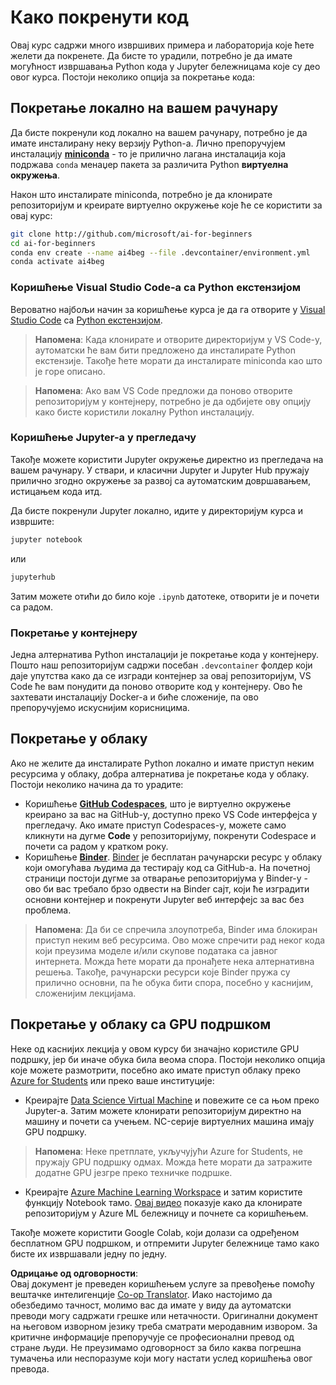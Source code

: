 <!--
CO_OP_TRANSLATOR_METADATA:
{
  "original_hash": "7df19702b8d2d3f7c4238c51bec2c8fc",
  "translation_date": "2025-08-26T00:36:40+00:00",
  "source_file": "lessons/0-course-setup/how-to-run.md",
  "language_code": "sr"
}
-->
# Како покренути код

Овај курс садржи много извршивих примера и лабораторија које ћете желети да покренете. Да бисте то урадили, потребно је да имате могућност извршавања Python кода у Jupyter бележницама које су део овог курса. Постоји неколико опција за покретање кода:

## Покретање локално на вашем рачунару

Да бисте покренули код локално на вашем рачунару, потребно је да имате инсталирану неку верзију Python-а. Лично препоручујем инсталацију **[miniconda](https://conda.io/en/latest/miniconda.html)** - то је прилично лагана инсталација која подржава `conda` менаџер пакета за различита Python **виртуелна окружења**.

Након што инсталирате miniconda, потребно је да клонирате репозиторијум и креирате виртуелно окружење које ће се користити за овај курс:

```bash
git clone http://github.com/microsoft/ai-for-beginners
cd ai-for-beginners
conda env create --name ai4beg --file .devcontainer/environment.yml
conda activate ai4beg
```

### Коришћење Visual Studio Code-а са Python екстензијом

Вероватно најбољи начин за коришћење курса је да га отворите у [Visual Studio Code](http://code.visualstudio.com/?WT.mc_id=academic-77998-cacaste) са [Python екстензијом](https://marketplace.visualstudio.com/items?itemName=ms-python.python&WT.mc_id=academic-77998-cacaste).

> **Напомена**: Када клонирате и отворите директоријум у VS Code-у, аутоматски ће вам бити предложено да инсталирате Python екстензије. Такође ћете морати да инсталирате miniconda као што је горе описано.

> **Напомена**: Ако вам VS Code предложи да поново отворите репозиторијум у контејнеру, потребно је да одбијете ову опцију како бисте користили локалну Python инсталацију.

### Коришћење Jupyter-а у прегледачу

Такође можете користити Jupyter окружење директно из прегледача на вашем рачунару. У ствари, и класични Jupyter и Jupyter Hub пружају прилично згодно окружење за развој са аутоматским довршавањем, истицањем кода итд.

Да бисте покренули Jupyter локално, идите у директоријум курса и извршите:

```bash
jupyter notebook
```
или
```bash
jupyterhub
```
Затим можете отићи до било које `.ipynb` датотеке, отворити је и почети са радом.

### Покретање у контејнеру

Једна алтернатива Python инсталацији је покретање кода у контејнеру. Пошто наш репозиторијум садржи посебан `.devcontainer` фолдер који даје упутства како да се изгради контејнер за овај репозиторијум, VS Code ће вам понудити да поново отворите код у контејнеру. Ово ће захтевати инсталацију Docker-а и биће сложеније, па ово препоручујемо искуснијим корисницима.

## Покретање у облаку

Ако не желите да инсталирате Python локално и имате приступ неким ресурсима у облаку, добра алтернатива је покретање кода у облаку. Постоји неколико начина да то урадите:

* Коришћење **[GitHub Codespaces](https://github.com/features/codespaces)**, што је виртуелно окружење креирано за вас на GitHub-у, доступно преко VS Code интерфејса у прегледачу. Ако имате приступ Codespaces-у, можете само кликнути на дугме **Code** у репозиторијуму, покренути Codespace и почети са радом у кратком року.
* Коришћење **[Binder](https://mybinder.org/v2/gh/microsoft/ai-for-beginners/HEAD)**. [Binder](https://mybinder.org) је бесплатан рачунарски ресурс у облаку који омогућава људима да тестирају код са GitHub-а. На почетној страници постоји дугме за отварање репозиторијума у Binder-у - ово би вас требало брзо одвести на Binder сајт, који ће изградити основни контејнер и покренути Jupyter веб интерфејс за вас без проблема.

> **Напомена**: Да би се спречила злоупотреба, Binder има блокиран приступ неким веб ресурсима. Ово може спречити рад неког кода који преузима моделе и/или скупове података са јавног интернета. Можда ћете морати да пронађете нека алтернативна решења. Такође, рачунарски ресурси које Binder пружа су прилично основни, па ће обука бити спора, посебно у каснијим, сложенијим лекцијама.

## Покретање у облаку са GPU подршком

Неке од каснијих лекција у овом курсу би значајно користиле GPU подршку, јер би иначе обука била веома спора. Постоји неколико опција које можете размотрити, посебно ако имате приступ облаку преко [Azure for Students](https://azure.microsoft.com/free/students/?WT.mc_id=academic-77998-cacaste) или преко ваше институције:

* Креирајте [Data Science Virtual Machine](https://docs.microsoft.com/learn/modules/intro-to-azure-data-science-virtual-machine/?WT.mc_id=academic-77998-cacaste) и повежите се са њом преко Jupyter-а. Затим можете клонирати репозиторијум директно на машину и почети са учењем. NC-серије виртуелних машина имају GPU подршку.

> **Напомена**: Неке претплате, укључујући Azure for Students, не пружају GPU подршку одмах. Можда ћете морати да затражите додатне GPU језгре преко техничке подршке.

* Креирајте [Azure Machine Learning Workspace](https://azure.microsoft.com/services/machine-learning/?WT.mc_id=academic-77998-cacaste) и затим користите функцију Notebook тамо. [Овај видео](https://azure-for-academics.github.io/quickstart/azureml-papers/) показује како да клонирате репозиторијум у Azure ML бележницу и почнете са коришћењем.

Такође можете користити Google Colab, који долази са одређеном бесплатном GPU подршком, и отпремити Jupyter бележнице тамо како бисте их извршавали једну по једну.

**Одрицање од одговорности**:  
Овај документ је преведен коришћењем услуге за превођење помоћу вештачке интелигенције [Co-op Translator](https://github.com/Azure/co-op-translator). Иако настојимо да обезбедимо тачност, молимо вас да имате у виду да аутоматски преводи могу садржати грешке или нетачности. Оригинални документ на његовом изворном језику треба сматрати меродавним извором. За критичне информације препоручује се професионални превод од стране људи. Не преузимамо одговорност за било каква погрешна тумачења или неспоразуме који могу настати услед коришћења овог превода.